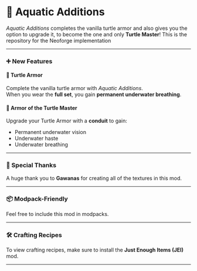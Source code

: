 # 🐢 Aquatic Additions

*Aquatic Additions* completes the vanilla turtle armor and also gives you the option to upgrade it, to become the one and only **Turtle Master**! This is the repository for the Neoforge implementation

---

### ➕ New Features

#### 🐢 Turtle Armor
Complete the vanilla turtle armor with *Aquatic Additions*.  
When you wear the **full set**, you gain **permanent underwater breathing**.

#### 👑 Armor of the Turtle Master
Upgrade your Turtle Armor with a **conduit** to gain:
- Permanent underwater vision
- Underwater haste
- Underwater breathing
---

### 🙏 Special Thanks
A huge thank you to **Gawanas** for creating all of the textures in this mod.

---

### 📦 Modpack-Friendly
Feel free to include this mod in modpacks.

---

### 🛠 Crafting Recipes
To view crafting recipes, make sure to install the **Just Enough Items (JEI)** mod.

---